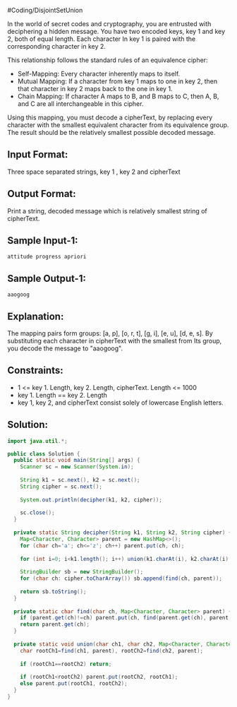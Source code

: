 #Coding/DisjointSetUnion

In the world of secret codes and cryptography, you are entrusted with deciphering a hidden message. 
You have two encoded keys, key 1 and key 2, both of equal length. Each character 
In key 1 is paired with the corresponding character in key 2. 

This relationship follows the standard rules of an equivalence cipher:
- Self-Mapping: Every character inherently maps to itself.  
- Mutual Mapping: If a character from key 1 maps to one in key 2, then that character in key 2 maps back to the one in key 1.  
- Chain Mapping: If character A maps to B, and B maps to C, then A, B, and C are all interchangeable in this cipher.

Using this mapping, you must decode a cipherText, by replacing every character with the smallest equivalent character from its equivalence group. 
The result should be the relatively smallest possible decoded message.


Input Format:
-------------
Three space separated strings, key 1 , key 2 and cipherText

Output Format:
--------------
Print a string, decoded message which is relatively smallest string of cipherText.

Sample Input-1:
------
```
attitude progress apriori
```

Sample Output-1:
------
```
aaogoog
```


Explanation:
------
The mapping pairs form groups: \[a, p], \[o, r, t], \[g, i], \[e, u], 
\[d, e, s]. By substituting each character in cipherText with the smallest from 
Its group, you decode the message to "aaogoog".

Constraints:  
------
 - 1 <= key 1. Length, key 2. Length, cipherText. Length <= 1000  
 - key 1. Length == key 2. Length  
 - key 1, key 2, and cipherText consist solely of lowercase English letters.


## Solution:

```java
import java.util.*;

public class Solution {
  public static void main(String[] args) {
    Scanner sc = new Scanner(System.in);
    
    String k1 = sc.next(), k2 = sc.next();
    String cipher = sc.next();
    
    System.out.println(decipher(k1, k2, cipher));
    
    sc.close();
  }
  
  private static String decipher(String k1, String k2, String cipher) {
    Map<Character, Character> parent = new HashMap<>();
    for (char ch='a'; ch<='z'; ch++) parent.put(ch, ch);
    
    for (int i=0; i<k1.length(); i++) union(k1.charAt(i), k2.charAt(i), parent);
    
    StringBuilder sb = new StringBuilder();
    for (char ch: cipher.toCharArray()) sb.append(find(ch, parent));
    
    return sb.toString();
  }
  
  private static char find(char ch, Map<Character, Character> parent) {
    if (parent.get(ch)!=ch) parent.put(ch, find(parent.get(ch), parent));
    return parent.get(ch);
  }
  
  private static void union(char ch1, char ch2, Map<Character, Character> parent) {
    char rootCh1=find(ch1, parent), rootCh2=find(ch2, parent);
    
    if (rootCh1==rootCh2) return;
    
    if (rootCh1<rootCh2) parent.put(rootCh2, rootCh1);
    else parent.put(rootCh1, rootCh2);
  }
}
```